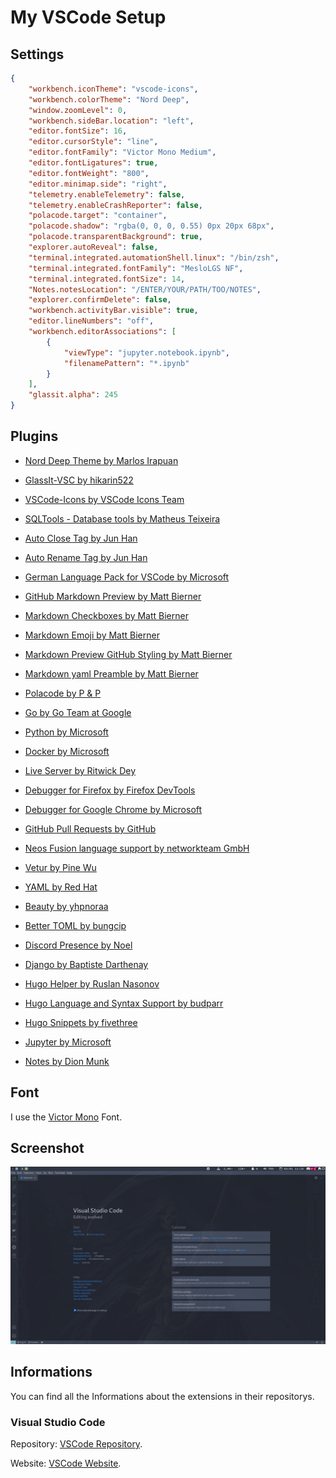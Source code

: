 # My VSCode Setup

## Settings

```json
{
    "workbench.iconTheme": "vscode-icons",
    "workbench.colorTheme": "Nord Deep",
    "window.zoomLevel": 0,
    "workbench.sideBar.location": "left",
    "editor.fontSize": 16,
    "editor.cursorStyle": "line",
    "editor.fontFamily": "Victor Mono Medium",
    "editor.fontLigatures": true,
    "editor.fontWeight": "800", 
    "editor.minimap.side": "right",
    "telemetry.enableTelemetry": false,
    "telemetry.enableCrashReporter": false,
    "polacode.target": "container",
    "polacode.shadow": "rgba(0, 0, 0, 0.55) 0px 20px 68px",
    "polacode.transparentBackground": true,
    "explorer.autoReveal": false,
    "terminal.integrated.automationShell.linux": "/bin/zsh",
    "terminal.integrated.fontFamily": "MesloLGS NF",
    "terminal.integrated.fontSize": 14,
    "Notes.notesLocation": "/ENTER/YOUR/PATH/TOO/NOTES",
    "explorer.confirmDelete": false,
    "workbench.activityBar.visible": true,
    "editor.lineNumbers": "off",
    "workbench.editorAssociations": [
        {
            "viewType": "jupyter.notebook.ipynb",
            "filenamePattern": "*.ipynb"
        }
    ],
    "glassit.alpha": 245
}
```

## Plugins

+ [Nord Deep Theme by Marlos Irapuan](https://marketplace.visualstudio.com/items?itemName=marlosirapuan.nord-deep)

+ [GlassIt-VSC by hikarin522](https://marketplace.visualstudio.com/items?itemName=s-nlf-fh.glassit)


+ [VSCode-Icons by VSCode Icons Team](https://marketplace.visualstudio.com/items?itemName=vscode-icons-team.vscode-icons)

+ [SQLTools - Database tools by Matheus Teixeira](https://marketplace.visualstudio.com/items?itemName=mtxr.sqltools)

+ [Auto Close Tag by Jun Han](https://marketplace.visualstudio.com/items?itemName=formulahendry.auto-close-tag)

+ [Auto Rename Tag by Jun Han](https://marketplace.visualstudio.com/items?itemName=formulahendry.auto-rename-tag)

+ [German Language Pack for VSCode by Microsoft](https://marketplace.visualstudio.com/items?itemName=MS-CEINTL.vscode-language-pack-de)

+ [GitHub Markdown Preview by Matt Bierner](https://marketplace.visualstudio.com/items?itemName=bierner.github-markdown-preview)

+ [Markdown Checkboxes by Matt Bierner](https://marketplace.visualstudio.com/items?itemName=bierner.markdown-checkbox)

+ [Markdown Emoji by Matt Bierner](https://marketplace.visualstudio.com/items?itemName=bierner.markdown-emoji)

+ [Markdown Preview GitHub Styling by Matt Bierner](https://marketplace.visualstudio.com/items?itemName=bierner.markdown-preview-github-styles)

+ [Markdown yaml Preamble by Matt Bierner](https://marketplace.visualstudio.com/items?itemName=bierner.markdown-yaml-preamble)

+ [Polacode by P & P](https://marketplace.visualstudio.com/items?itemName=pnp.polacode)

+ [Go by Go Team at Google](https://marketplace.visualstudio.com/items?itemName=golang.Go)

+ [Python by Microsoft](https://marketplace.visualstudio.com/items?itemName=ms-python.python)

+ [Docker by Microsoft](https://marketplace.visualstudio.com/items?itemName=ms-azuretools.vscode-docker)

+ [Live Server by Ritwick Dey](https://marketplace.visualstudio.com/items?itemName=ritwickdey.LiveServer)

+ [Debugger for Firefox by Firefox DevTools](https://marketplace.visualstudio.com/items?itemName=firefox-devtools.vscode-firefox-debug)

+ [Debugger for Google Chrome by Microsoft](https://marketplace.visualstudio.com/items?itemName=msjsdiag.debugger-for-chrome)

+ [GitHub Pull Requests by GitHub](https://marketplace.visualstudio.com/items?itemName=GitHub.vscode-pull-request-github)

+ [Neos Fusion language support by networkteam GmbH](https://marketplace.visualstudio.com/items?itemName=networkteam.neos-fusion)

+ [Vetur by Pine Wu](https://marketplace.visualstudio.com/items?itemName=octref.vetur)

+ [YAML by Red Hat](https://marketplace.visualstudio.com/items?itemName=redhat.vscode-yaml)

+ [Beauty by yhpnoraa](https://marketplace.visualstudio.com/items?itemName=yhpnoraa.beauty)

+ [Better TOML by bungcip](https://marketplace.visualstudio.com/items?itemName=bungcip.better-toml)

+ [Discord Presence by Noel](https://marketplace.visualstudio.com/items?itemName=icrawl.discord-vscode)

+ [Django by Baptiste Darthenay](https://marketplace.visualstudio.com/items?itemName=batisteo.vscode-django)

+ [Hugo Helper by Ruslan Nasonov](https://marketplace.visualstudio.com/items?itemName=rusnasonov.vscode-hugo)

+ [Hugo Language and Syntax Support by budparr](https://marketplace.visualstudio.com/items?itemName=budparr.language-hugo-vscode)

+ [Hugo Snippets by fivethree](https://marketplace.visualstudio.com/items?itemName=fivethree.vscode-hugo-snippets)

+ [Jupyter by Microsoft](https://marketplace.visualstudio.com/items?itemName=ms-toolsai.jupyter)

+ [Notes by Dion Munk](https://marketplace.visualstudio.com/items?itemName=dionmunk.vscode-notes)


## Font

I use the [Victor Mono](https://rubjo.github.io/victor-mono/) Font.

## Screenshot

![Screenshot](https://github.com/crydotsnake/my-vscode-setup/raw/master/img/screenshot.png?raw=true)

## Informations

You can find all the Informations about the extensions in their repositorys.

### Visual Studio Code

Repository: [VSCode Repository](https://github.com/microsoft/vscode).

Website: [VSCode Website](https://code.visualstudio.com).
